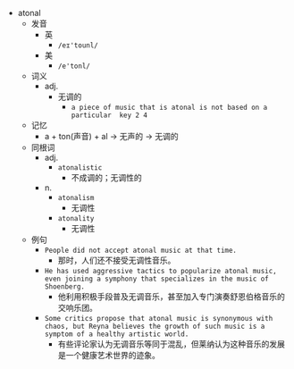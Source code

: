 - atonal
  - 发音
    - 英
      - `/eɪ'tounl/`
    - 美
      - `/e'tonl/`
  - 词义
    - adj.
      - 无调的
        - `a piece of music that is atonal is not based on a particular  key 2 4 `
  - 记忆
    - a + ton(声音) + al → 无声的 → 无调的
  - 同根词
    - adj.
      - `atonalistic`
        - 不成调的；无调性的
    - n.
      - `atonalism`
        - 无调性
      - `atonality`
        - 无调性
  - 例句
    - `People did not accept atonal music at that time.`
      - 那时，人们还不接受无调性音乐。
    - `He has used aggressive tactics to popularize atonal music, even joining a symphony that specializes in the music of Shoenberg.`
      - 他利用积极手段普及无调音乐，甚至加入专门演奏舒恩伯格音乐的交响乐团。
    - `Some critics propose that atonal music is synonymous with chaos, but Reyna believes the growth of such music is a symptom of a healthy artistic world.`
      - 有些评论家认为无调音乐等同于混乱，但莱纳认为这种音乐的发展是一个健康艺术世界的迹象。

